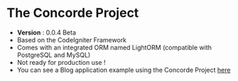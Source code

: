 # The Concorde Project
* **Version** : 0.0.4 Beta
* Based on the CodeIgniter Framework
* Comes with an integrated ORM named LightORM (compatible with PostgreSQL and MySQL)
* Not ready for production use !
* You can see a Blog application example using the Concorde Project [here](https://github.com/vmoulin78/blog)